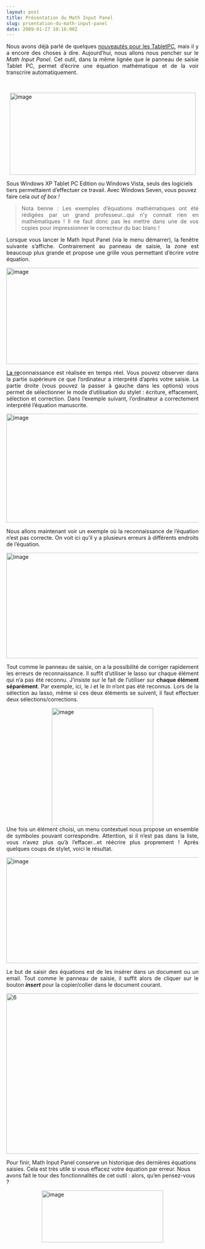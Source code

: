 ```yaml
---
layout: post
title: Présentation du Math Input Panel
slug: prsentation-du-math-input-panel
date: 2009-01-27 10:16:00Z
---
```


<p align="justify">Nous avons déjà parlé de quelques <a href="http://onseven.fr/2009/01/les-nouveauts-pour-les-tablet-pc/">nouveautés pour les TabletPC</a>, mais il y a encore des choses à dire. Aujourd’hui, nous allons nous pencher sur le <em>Math Input Panel</em>. Cet outil, dans la même lignée que le panneau de saisie Tablet PC, permet d’écrire une équation mathématique et de la voir transcrire automatiquement.</p>  <p>&#160;</p>  <p><img style="border-right-width: 0px; display: block; float: none; border-top-width: 0px; border-bottom-width: 0px; margin-left: auto; border-left-width: 0px; margin-right: auto" title="image" border="0" alt="image" src="http://blog.christophermaneu.fr/wp-content/uploads/2009/06/image_thumb17.png" width="487" height="215" /></p>  <p>Sous Windows XP Tablet PC Edition ou Windows Vista, seuls des logiciels tiers permettaient d’effectuer ce travail. Avec Windows Seven, vous pouvez faire cela <em>out of box !</em></p> <!--more-->  <blockquote>   <p align="justify">Nota benne : Les exemples d’équations mathématiques ont été rédigées par un grand professeur…qui n’y connait rien en mathématiques ! Il ne faut donc pas les mettre dans une de vos copies pour impressionner le correcteur du bac blanc !</p> </blockquote>  <p align="justify">Lorsque vous lancer le Math Input Panel (via le menu démarrer), la fenêtre suivante s’affiche. Contrairement au panneau de saisie, la zone est beaucoup plus grande et propose une grille vous permettant d’écrire votre équation.</p>  <p align="justify"><a href="http://blog.christophermaneu.fr/wp-content/uploads/2009/06/image20.png"><img style="border-right-width: 0px; display: block; float: none; border-top-width: 0px; border-bottom-width: 0px; margin-left: auto; border-left-width: 0px; margin-right: auto" title="image" border="0" alt="image" src="http://blog.christophermaneu.fr/wp-content/uploads/2009/06/image_thumb18.png" width="581" height="252" /></a> </p>  <p align="justify"><a href="http://blog.christophermaneu.fr/wp-content/uploads/2009/06/image22.png"><font color="#000000">La re</font></a>connaissance est réalisée en temps réel. Vous pouvez observer dans la partie supérieure ce que l’ordinateur a interprété d’après votre saisie. La partie droite (vous pouvez la passer à gauche dans les options) vous permet de sélectionner le mode d’utilisation du stylet : écriture, effacement, sélection et correction. Dans l’exemple suivant, l’ordinateur a correctement interprété l’équation manuscrite.</p>  <p align="justify"><img style="border-right-width: 0px; display: block; float: none; border-top-width: 0px; border-bottom-width: 0px; margin-left: auto; border-left-width: 0px; margin-right: auto" title="image" border="0" alt="image" src="http://blog.christophermaneu.fr/wp-content/uploads/2009/06/image_thumb19.png" width="634" height="285" /> </p>  <p align="justify">Nous allons maintenant voir un exemple où la reconnaissance de l’équation n’est pas correcte. On voit ici qu’il y a plusieurs erreurs à différents endroits de l’équation.</p>  <p align="justify"><a href="http://blog.christophermaneu.fr/wp-content/uploads/2009/06/image23.png"><img style="border-right-width: 0px; display: inline; border-top-width: 0px; border-bottom-width: 0px; border-left-width: 0px" title="image" border="0" alt="image" src="http://blog.christophermaneu.fr/wp-content/uploads/2009/06/image_thumb20.png" width="656" height="276" /></a></p>  <p align="justify">Tout comme le panneau de saisie, on a la possibilité de corriger rapidement les erreurs de reconnaissance. Il suffit d’utiliser le lasso sur chaque élément qui n’a pas été reconnu. J’insiste sur le fait de l’utiliser sur <strong>chaque élément séparément</strong>. Par exemple, ici, le <em>i</em> et le <em>ln </em>n’ont pas été reconnus. Lors de la sélection au lasso, même si ces deux éléments se suivent, il faut effectuer deux sélections/corrections.</p>  <p align="justify"><a href="http://blog.christophermaneu.fr/wp-content/uploads/2009/06/image24.png"><img style="border-right-width: 0px; display: block; float: none; border-top-width: 0px; border-bottom-width: 0px; margin-left: auto; border-left-width: 0px; margin-right: auto" title="image" border="0" alt="image" src="http://blog.christophermaneu.fr/wp-content/uploads/2009/06/image_thumb21.png" width="266" height="309" /></a>Une fois un élément choisi, un menu contextuel nous propose un ensemble de symboles pouvant correspondre. Attention, si il n’est pas dans la liste, vous n’avez plus qu’à l’effacer…et réécrire plus proprement ! Après quelques coups de stylet, voici le résultat.</p>  <p align="justify"><a href="http://blog.christophermaneu.fr/wp-content/uploads/2009/06/image25.png"><img style="border-right-width: 0px; display: inline; border-top-width: 0px; border-bottom-width: 0px; border-left-width: 0px" title="image" border="0" alt="image" src="http://blog.christophermaneu.fr/wp-content/uploads/2009/06/image_thumb22.png" width="660" height="277" /></a> </p>  <p align="justify">Le but de saisir des équations est de les insérer dans un document ou un email. Tout comme le panneau de saisie, il suffit alors de cliquer sur le bouton <strong><em>insert</em></strong> pour la copier/coller dans le document courant.</p>  <p align="justify"><a href="http://blog.christophermaneu.fr/wp-content/uploads/2009/06/6.png"><img style="border-right-width: 0px; display: inline; border-top-width: 0px; border-bottom-width: 0px; border-left-width: 0px" title="6" border="0" alt="6" src="http://blog.christophermaneu.fr/wp-content/uploads/2009/06/6_thumb.png" width="669" height="420" /></a> </p>  <p>Pour finir, Math Input Panel conserve un historique des dernières équations saisies. Cela est très utile si vous effacez votre équation par erreur. Nous avons fait le tour des fonctionnalités de cet outil : alors, qu’en pensez-vous ?</p>  <p><a href="http://blog.christophermaneu.fr/wp-content/uploads/2009/06/image26.png"><img style="border-right-width: 0px; display: block; float: none; border-top-width: 0px; border-bottom-width: 0px; margin-left: auto; border-left-width: 0px; margin-right: auto" title="image" border="0" alt="image" src="http://blog.christophermaneu.fr/wp-content/uploads/2009/06/image_thumb23.png" width="318" height="136" /></a></p>
